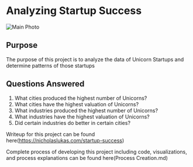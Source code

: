 # Analyzing Startup Success

![Main Photo]()

## Purpose

The purpose of this project is to analyze the data of Unicorn Startups and determine patterns of those startups

## Questions Answered

1.	What cities produced the highest number of Unicorns?
2.	What cities have the highest valuation of Unicorns?
3.	What industries produced the highest number of Unicorns?
4.	What industries have the highest valuation of Unicorns?
5.	Did certain industries do better in certain cities?


Writeup for this project can be found here(https://nicholaslukas.com/startup-success)

Complete process of developing this project including code, visualizations, and process explanations can be found here(Process Creation.md)
 
